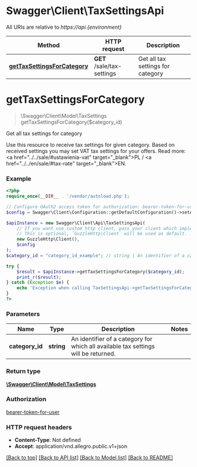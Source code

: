 # Swagger\Client\TaxSettingsApi

All URIs are relative to *https://api.{environment}*

Method | HTTP request | Description
------------- | ------------- | -------------
[**getTaxSettingsForCategory**](TaxSettingsApi.md#gettaxsettingsforcategory) | **GET** /sale/tax-settings | Get all tax settings for category

# **getTaxSettingsForCategory**
> \Swagger\Client\Model\TaxSettings getTaxSettingsForCategory($category_id)

Get all tax settings for category

Use this resource to receive tax settings for given category. Based on received settings you may set VAT tax settings for your offers. Read more: <a href=\"../../sale/#ustawienia-vat\" target=\"_blank\">PL</a> / <a href=\"../../en/sale/#tax-rate\" target=\"_blank\">EN</a>.

### Example
```php
<?php
require_once(__DIR__ . '/vendor/autoload.php');

// Configure OAuth2 access token for authorization: bearer-token-for-user
$config = Swagger\Client\Configuration::getDefaultConfiguration()->setAccessToken('YOUR_ACCESS_TOKEN');

$apiInstance = new Swagger\Client\Api\TaxSettingsApi(
    // If you want use custom http client, pass your client which implements `GuzzleHttp\ClientInterface`.
    // This is optional, `GuzzleHttp\Client` will be used as default.
    new GuzzleHttp\Client(),
    $config
);
$category_id = "category_id_example"; // string | An identifier of a category for which all available tax settings will be returned.

try {
    $result = $apiInstance->getTaxSettingsForCategory($category_id);
    print_r($result);
} catch (Exception $e) {
    echo 'Exception when calling TaxSettingsApi->getTaxSettingsForCategory: ', $e->getMessage(), PHP_EOL;
}
?>
```

### Parameters

Name | Type | Description  | Notes
------------- | ------------- | ------------- | -------------
 **category_id** | **string**| An identifier of a category for which all available tax settings will be returned. |

### Return type

[**\Swagger\Client\Model\TaxSettings**](../Model/TaxSettings.md)

### Authorization

[bearer-token-for-user](../../README.md#bearer-token-for-user)

### HTTP request headers

 - **Content-Type**: Not defined
 - **Accept**: application/vnd.allegro.public.v1+json

[[Back to top]](#) [[Back to API list]](../../README.md#documentation-for-api-endpoints) [[Back to Model list]](../../README.md#documentation-for-models) [[Back to README]](../../README.md)

